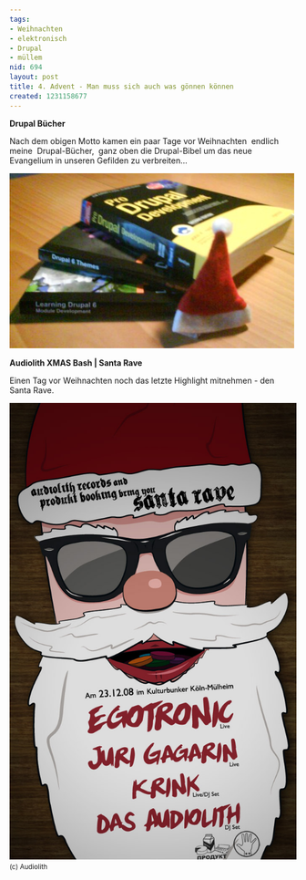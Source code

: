 ```yaml
---
tags:
- Weihnachten
- elektronisch
- Drupal
- müllem
nid: 694
layout: post
title: 4. Advent - Man muss sich auch was gönnen können
created: 1231158677
---
```

<strong>Drupal B&uuml;cher</strong>
<p>Nach dem obigen Motto kamen ein paar Tage vor Weihnachten&nbsp; endlich&nbsp; meine&nbsp; Drupal-B&uuml;cher,&nbsp; ganz oben die Drupal-Bibel um das neue Evangelium in unseren Gefilden zu verbreiten...</p>
<p><img alt="Drupal Books" src="/assets/imgs/drupal-xmas.jpg" /></p><!--break-->
<strong>Audiolith XMAS Bash | Santa Rave</strong>
<p>Einen Tag vor Weihnachten noch das letzte Highlight mitnehmen - den Santa Rave.</p>
<img alt="Santa Rave" src="/assets/imgs/flyer_produkt_xmas_final.jpg" />
<small>(c) Audiolith</small><!--break-->
